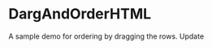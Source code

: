 # DargAndOrderHTML
A sample demo for ordering by dragging the rows. Update <script id='demo-code'> to have data place holders.
